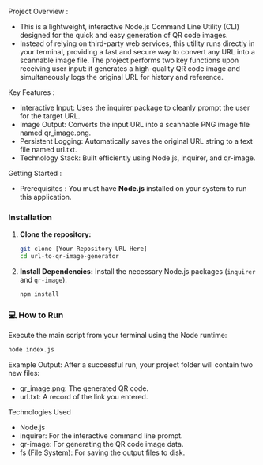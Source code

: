 Project Overview : 
- This is a lightweight, interactive Node.js Command Line Utility (CLI) designed for the quick and easy generation of QR code images.
- Instead of relying on third-party web services, this utility runs directly in your terminal, providing a fast and secure way to convert any URL into a scannable image file. The project performs two key functions upon receiving user input: it generates a high-quality QR code image and simultaneously logs the original URL for history and reference.

Key Features : 
- Interactive Input: Uses the inquirer package to cleanly prompt the user for the target URL.
- Image Output: Converts the input URL into a scannable PNG image file named qr_image.png.
- Persistent Logging: Automatically saves the original URL string to a text file named url.txt.
- Technology Stack: Built efficiently using Node.js, inquirer, and qr-image.

Getting Started : 

- Prerequisites : 
  You must have **Node.js** installed on your system to run this application.

### Installation

1.  **Clone the repository:**
    ```bash
    git clone [Your Repository URL Here]
    cd url-to-qr-image-generator
    ```

2.  **Install Dependencies:**
    Install the necessary Node.js packages (`inquirer` and `qr-image`).
    ```bash
    npm install
    ```

### 💻 How to Run
Execute the main script from your terminal using the Node runtime:
```bash
node index.js
```

Example Output:
After a successful run, your project folder will contain two new files:
- qr_image.png: The generated QR code.
- url.txt: A record of the link you entered.

Technologies Used
- Node.js
- inquirer: For the interactive command line prompt.
- qr-image: For generating the QR code image data.
- fs (File System): For saving the output files to disk.
